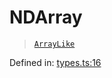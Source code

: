 # NDArray

> [`ArrayLike`](ArrayLike.md)

Defined in:  [types.ts:16](https://github.com/transitive-bullshit/scikit-learn-ts/blob/2fdf83f/packages/sklearn/src/types.ts#L16)
